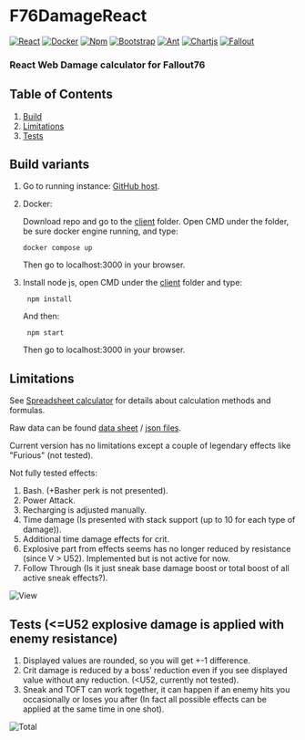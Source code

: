# F76DamageReact
[![React](https://img.shields.io/badge/React-20232A?style=for-the-badge&logo=react&logoColor=61DAFB)](https://react.dev/)
[![Docker](https://img.shields.io/badge/Docker-2CA5E0?style=for-the-badge&logo=docker&logoColor=white)](https://www.docker.com/)
[![Npm](https://img.shields.io/badge/npm-CB3837?style=for-the-badge&logo=npm&logoColor=white)](https://docs.npmjs.com/about-npm)
[![Bootstrap](https://img.shields.io/badge/Bootstrap-563D7C?style=for-the-badge&logo=bootstrap&logoColor=white)](https://getbootstrap.com/)
[![Ant](https://img.shields.io/badge/Ant%20Design-1890FF?style=for-the-badge&logo=antdesign&logoColor=white)](https://ant.design/)
[![Chartjs](https://img.shields.io/badge/Chart%20js-FF6384?style=for-the-badge&logo=chartdotjs&logoColor=white)](https://www.chartjs.org/)
[![Fallout](https://img.shields.io/badge/Fallout76-2a475e?logo=steam&logoColor=fff&style=for-the-badge)](https://store.steampowered.com/app/1151340/Fallout_76)


### React Web Damage calculator for Fallout76 

## Table of Contents
1. [Build](#build-variants)
2. [Limitations](#limitations)
3. [Tests](#tests)


## Build variants

1. Go to running instance: [GitHub host](https://sergeyvorobiev.github.io/F76RDamageCalc/).

2. Docker:

    Download repo and go to the [client](client) folder. Open CMD under the folder, be sure docker engine running, and type:
    ```console
    docker compose up
    ```
   Then go to localhost:3000 in your browser.
3. Install node js, open CMD under the [client](client) folder and type:
   ```console
    npm install
    ``` 
   And then:
   ```console
    npm start
    ``` 
   Then go to localhost:3000 in your browser. 

## Limitations
See [Spreadsheet calculator](https://github.com/SergeyVorobiev/F76Damage) for details about calculation methods and formulas.

Raw data can be found [data sheet](https://docs.google.com/spreadsheets/d/1ww8BxPfFMoS6idciAYDvekcAP9siSKzTDqFFtZ6Gs88/edit?usp=sharing) / [json files](https://github.com/SergeyVorobiev/F76Damage/tree/main/Resources/Extracted/misc/curvetables/json/weapons).

Current version has no limitations except a couple of legendary effects like "Furious" (not tested).

Not fully tested effects:

1. Bash. (+Basher perk is not presented).
2. Power Attack.
3. Recharging is adjusted manually.
4. Time damage (Is presented with stack support (up to 10 for each type of damage)).
5. Additional time damage effects for crit.
6. Explosive part from effects seems has no longer reduced by resistance (since V > U52). Implemented but is not active for now.
7. Follow Through (Is it just sneak base damage boost or total boost of all active sneak effects?).

![View](client/src/resources/forReadme/main.png)


## Tests (<=U52 explosive damage is applied with enemy resistance)

1. Displayed values are rounded, so you will get +-1 difference.
2. Crit damage is reduced by a boss' reduction even if you see displayed value without any reduction. (<U52, currently not tested).
3. Sneak and TOFT can work together, it can happen if an enemy hits you occasionally or loses you after (In fact all possible effects can be applied at the same time in one shot).

![Total](client/src/resources/forReadme/total.png)






